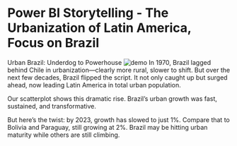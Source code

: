 # Power BI Storytelling - The Urbanization of Latin America, Focus on Brazil
Urban Brazil: Underdog to Powerhouse
![demo](demo_github.gif)
In 1970, Brazil lagged behind Chile in urbanization—clearly more rural, slower to shift. But over the next few decades, Brazil flipped the script. It not only caught up but surged ahead, now leading Latin America in total urban population.

Our scatterplot shows this dramatic rise. Brazil’s urban growth was fast, sustained, and transformative.

But here’s the twist: by 2023, growth has slowed to just 1%. Compare that to Bolivia and Paraguay, still growing at 2%. Brazil may be hitting urban maturity while others are still climbing.
